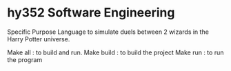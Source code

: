 # hy352 Software Engineering
Specific Purpose Language to simulate duels between 2 wizards in the Harry Potter universe.

Make all : to build and run.
Make build : to build the project
Make run : to run the program

